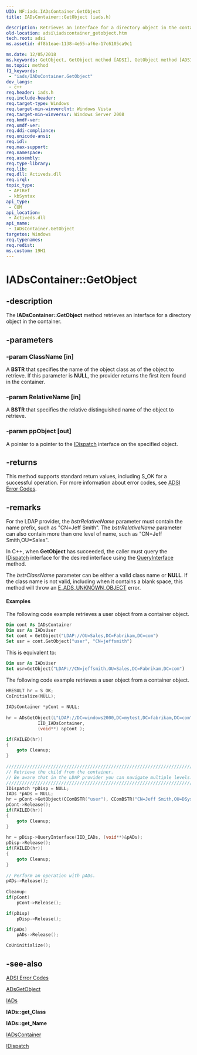 ```yaml
---
UID: NF:iads.IADsContainer.GetObject
title: IADsContainer::GetObject (iads.h)

description: Retrieves an interface for a directory object in the container.
old-location: adsi\iadscontainer_getobject.htm
tech.root: adsi
ms.assetid: df8b1eae-1138-4e55-af6e-17c6105ca9c1

ms.date: 12/05/2018
ms.keywords: GetObject, GetObject method [ADSI], GetObject method [ADSI],IADsContainer interface, IADsContainer interface [ADSI],GetObject method, IADsContainer.GetObject, IADsContainer::GetObject, _ds_iadscontainer_getobject, adsi.iadscontainer__getobject, adsi.iadscontainer_getobject, iads/IADsContainer::GetObject
ms.topic: method
f1_keywords: 
 - "iads/IADsContainer.GetObject"
dev_langs:
 - c++
req.header: iads.h
req.include-header: 
req.target-type: Windows
req.target-min-winverclnt: Windows Vista
req.target-min-winversvr: Windows Server 2008
req.kmdf-ver: 
req.umdf-ver: 
req.ddi-compliance: 
req.unicode-ansi: 
req.idl: 
req.max-support: 
req.namespace: 
req.assembly: 
req.type-library: 
req.lib: 
req.dll: Activeds.dll
req.irql: 
topic_type:
 - APIRef
 - kbSyntax
api_type:
 - COM
api_location:
 - Activeds.dll
api_name:
 - IADsContainer.GetObject
targetos: Windows
req.typenames: 
req.redist: 
ms.custom: 19H1
---
```


# IADsContainer::GetObject


## -description


The <b>IADsContainer::GetObject</b> method retrieves an 
interface for a directory object in the container.


## -parameters




### -param ClassName [in]

A <b>BSTR</b> that specifies the name of the object class as of the object to retrieve. If this parameter is <b>NULL</b>, the provider returns the first item found in the container.


### -param RelativeName [in]

A <b>BSTR</b> that specifies the relative distinguished name of the object to retrieve.


### -param ppObject [out]

A pointer to a pointer to the  <a href="https://docs.microsoft.com/previous-versions/windows/desktop/api/oaidl/nn-oaidl-idispatch">IDispatch</a> interface on the specified object.


## -returns



This method supports standard return values, including S_OK for a successful operation. For more information about error codes, see  <a href="https://docs.microsoft.com/windows/desktop/ADSI/adsi-error-codes">ADSI Error Codes</a>.




## -remarks



For the LDAP provider, the <i>bstrRelativeName</i> parameter must contain the name prefix, such as "CN=Jeff Smith". The <i>bstrRelativeName</i> parameter can also contain more than one level of name, such as "CN=Jeff Smith,OU=Sales".

In C++, when <b>GetObject</b> has succeeded, the caller must query the <a href="https://docs.microsoft.com/previous-versions/windows/desktop/api/oaidl/nn-oaidl-idispatch">IDispatch</a> interface for the desired interface using the <a href="https://docs.microsoft.com/windows/desktop/api/unknwn/nf-unknwn-iunknown-queryinterface(q_)">QueryInterface</a> method.

The <i>bstrClassName</i> parameter can be either a valid class name or <b>NULL</b>. If the class name is not valid, including when it contains a blank space, this method will throw an <a href="https://docs.microsoft.com/windows/desktop/ADSI/generic-adsi-error-codes">E_ADS_UNKNOWN_OBJECT</a> error.


#### Examples

The following code example  retrieves a user object from a container object.


```vb
Dim cont As IADsContainer
Dim usr As IADsUser
Set cont = GetObject("LDAP://OU=Sales,DC=Fabrikam,DC=com")
Set usr = cont.GetObject("user", "CN=jeffsmith")
```


This is equivalent to:


```vb
Dim usr As IADsUser
Set usr=GetObject("LDAP://CN=jeffsmith,OU=Sales,DC=Fabrikam,DC=com")
```


The following code example retrieves a user object from a container object.


```cpp
HRESULT hr = S_OK;
CoInitialize(NULL);
 
IADsContainer *pCont = NULL;
 
hr = ADsGetObject(L"LDAP://DC=windows2000,DC=mytest,DC=fabrikam,DC=com",
            IID_IADsContainer, 
            (void**) &pCont );

if(FAILED(hr))
{
    goto Cleanup;
}
 
///////////////////////////////////////////////////////////////////////
// Retrieve the child from the container.
// Be aware that in the LDAP provider you can navigate multiple levels.
///////////////////////////////////////////////////////////////////////
IDispatch *pDisp = NULL;
IADs *pADs = NULL;
hr = pCont->GetObject(CComBSTR("user"), CComBSTR("CN=Jeff Smith,OU=DSys"), &pDisp);
pCont->Release();
if(FAILED(hr))
{
    goto Cleanup;
}
 
hr = pDisp->QueryInterface(IID_IADs, (void**)&pADs);
pDisp->Release(); 
if(FAILED(hr))
{
    goto Cleanup;
}
 
// Perform an operation with pADs.
pADs->Release();
 
Cleanup:
if(pCont)
    pCont->Release();

if(pDisp)
    pDisp->Release();

if(pADs)
    pADs->Release();

CoUninitialize();
```





## -see-also




<a href="https://docs.microsoft.com/windows/desktop/ADSI/adsi-error-codes">ADSI Error
  Codes</a>



<a href="https://docs.microsoft.com/windows/desktop/api/adshlp/nf-adshlp-adsgetobject">ADsGetObject</a>



<a href="https://docs.microsoft.com/windows/desktop/api/iads/nn-iads-iads">IADs</a>



<b>IADs::get_Class</b>



<b>IADs::get_Name</b>



<a href="https://docs.microsoft.com/windows/desktop/api/iads/nn-iads-iadscontainer">IADsContainer</a>



<a href="https://docs.microsoft.com/previous-versions/windows/desktop/api/oaidl/nn-oaidl-idispatch">IDispatch</a>
 

 

